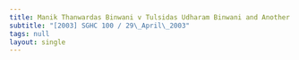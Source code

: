```yaml
---
title: Manik Thanwardas Binwani v Tulsidas Udharam Binwani and Another
subtitle: "[2003] SGHC 100 / 29\_April\_2003"
tags: null
layout: single
---
```


